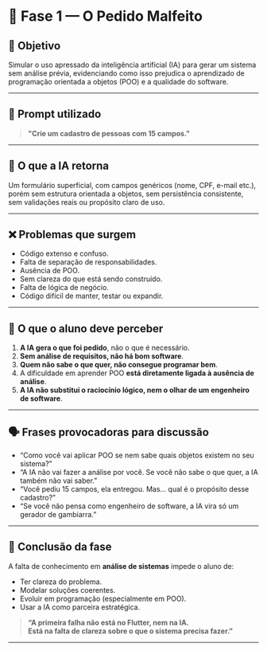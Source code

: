 # 🧩 Fase 1 — O Pedido Malfeito

## 🎯 Objetivo
Simular o uso apressado da inteligência artificial (IA) para gerar um sistema sem análise prévia, evidenciando como isso prejudica o aprendizado de programação orientada a objetos (POO) e a qualidade do software.

---

## 💬 Prompt utilizado

> **"Crie um cadastro de pessoas com 15 campos."**

---

## 🤖 O que a IA retorna
Um formulário superficial, com campos genéricos (nome, CPF, e-mail etc.), porém sem estrutura orientada a objetos, sem persistência consistente, sem validações reais ou propósito claro de uso.

---

## ❌ Problemas que surgem

- Código extenso e confuso.
- Falta de separação de responsabilidades.
- Ausência de POO.
- Sem clareza do que está sendo construído.
- Falta de lógica de negócio.
- Código difícil de manter, testar ou expandir.

---

## 🧠 O que o aluno deve perceber

1. **A IA gera o que foi pedido**, não o que é necessário.
2. **Sem análise de requisitos, não há bom software**.
3. **Quem não sabe o que quer, não consegue programar bem**.
4. A dificuldade em aprender POO **está diretamente ligada à ausência de análise**.
5. **A IA não substitui o raciocínio lógico, nem o olhar de um engenheiro de software**.

---

## 🗣️ Frases provocadoras para discussão

- “Como você vai aplicar POO se nem sabe quais objetos existem no seu sistema?”
- “A IA não vai fazer a análise por você. Se você não sabe o que quer, a IA também não vai saber.”
- “Você pediu 15 campos, ela entregou. Mas... qual é o propósito desse cadastro?”
- “Se você não pensa como engenheiro de software, a IA vira só um gerador de gambiarra.”

---

## 🧩 Conclusão da fase

A falta de conhecimento em **análise de sistemas** impede o aluno de:

- Ter clareza do problema.
- Modelar soluções coerentes.
- Evoluir em programação (especialmente em POO).
- Usar a IA como parceira estratégica.

> **“A primeira falha não está no Flutter, nem na IA.  
> Está na falta de clareza sobre o que o sistema precisa fazer.”**

---

